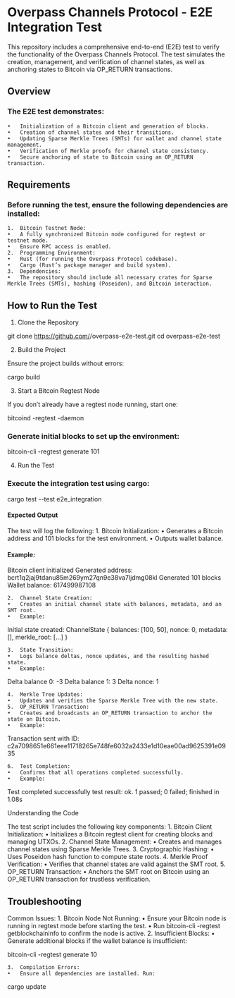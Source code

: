 # Overpass Channels Protocol - E2E Integration Test

This repository includes a comprehensive end-to-end (E2E) test to verify the functionality of the Overpass Channels Protocol. The test simulates the creation, management, and verification of channel states, as well as anchoring states to Bitcoin via OP_RETURN transactions.

## Overview

### The E2E test demonstrates:
	•	Initialization of a Bitcoin client and generation of blocks.
	•	Creation of channel states and their transitions.
	•	Updating Sparse Merkle Trees (SMTs) for wallet and channel state management.
	•	Verification of Merkle proofs for channel state consistency.
	•	Secure anchoring of state to Bitcoin using an OP_RETURN transaction.

## Requirements

### Before running the test, ensure the following dependencies are installed:
	1.	Bitcoin Testnet Node:
	•	A fully synchronized Bitcoin node configured for regtest or testnet mode.
	•	Ensure RPC access is enabled.
	2.	Programming Environment:
	•	Rust (for running the Overpass Protocol codebase).
	•	Cargo (Rust’s package manager and build system).
	3.	Dependencies:
	•	The repository should include all necessary crates for Sparse Merkle Trees (SMTs), hashing (Poseidon), and Bitcoin interaction.

## How to Run the Test

1. Clone the Repository

git clone https://github.com/<your-repo>/overpass-e2e-test.git
cd overpass-e2e-test

2. Build the Project

Ensure the project builds without errors:

cargo build

3. Start a Bitcoin Regtest Node

If you don’t already have a regtest node running, start one:

bitcoind -regtest -daemon

### Generate initial blocks to set up the environment:

bitcoin-cli -regtest generate 101

4. Run the Test

### Execute the integration test using cargo:

cargo test --test e2e_integration

#### Expected Output

The test will log the following:
	1.	Bitcoin Initialization:
	•	Generates a Bitcoin address and 101 blocks for the test environment.
	•	Outputs wallet balance.
#### Example:

Bitcoin client initialized
Generated address: bcrt1q2jaj9tdanu85m269ym27qn9e38va7ljdmg08kl
Generated 101 blocks
Wallet balance: 617499987108


	2.	Channel State Creation:
	•	Creates an initial channel state with balances, metadata, and an SMT root.
	•	Example:

Initial state created: ChannelState { balances: [100, 50], nonce: 0, metadata: [], merkle_root: [...] }


	3.	State Transition:
	•	Logs balance deltas, nonce updates, and the resulting hashed state.
	•	Example:

Delta balance 0: -3
Delta balance 1: 3
Delta nonce: 1


	4.	Merkle Tree Updates:
	•	Updates and verifies the Sparse Merkle Tree with the new state.
	5.	OP_RETURN Transaction:
	•	Creates and broadcasts an OP_RETURN transaction to anchor the state on Bitcoin.
	•	Example:

Transaction sent with ID: c2a7098651e661eee11718265e748fe6032a2433e1d10eae00ad9625391e0935


	6.	Test Completion:
	•	Confirms that all operations completed successfully.
	•	Example:

Test completed successfully
test result: ok. 1 passed; 0 failed; finished in 1.08s

Understanding the Code

The test script includes the following key components:
	1.	Bitcoin Client Initialization:
	•	Initializes a Bitcoin regtest client for creating blocks and managing UTXOs.
	2.	Channel State Management:
	•	Creates and manages channel states using Sparse Merkle Trees.
	3.	Cryptographic Hashing:
	•	Uses Poseidon hash function to compute state roots.
	4.	Merkle Proof Verification:
	•	Verifies that channel states are valid against the SMT root.
	5.	OP_RETURN Transaction:
	•	Anchors the SMT root on Bitcoin using an OP_RETURN transaction for trustless verification.

## Troubleshooting

Common Issues:
	1.	Bitcoin Node Not Running:
	•	Ensure your Bitcoin node is running in regtest mode before starting the test.
	•	Run bitcoin-cli -regtest getblockchaininfo to confirm the node is active.
	2.	Insufficient Blocks:
	•	Generate additional blocks if the wallet balance is insufficient:

bitcoin-cli -regtest generate 10


	3.	Compilation Errors:
	•	Ensure all dependencies are installed. Run:

cargo update


